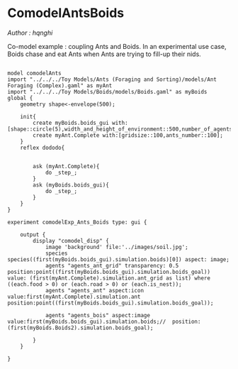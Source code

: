 [//]: # (keyword|operator_round)
[//]: # (keyword|operator_sort_by)
[//]: # (keyword|operator_last)
[//]: # (keyword|operator_line)
[//]: # (keyword|operator_font)
[//]: # (keyword|operator_distance_between)
[//]: # (keyword|operator_with_precision)
[//]: # (keyword|operator_copy)
[//]: # (keyword|operator_triangle)
[//]: # (keyword|skill_fsm)
[//]: # (keyword|type_topology)
[//]: # (keyword|type_species)
[//]: # (keyword|statement_state)
[//]: # (keyword|statement_transition)
[//]: # (keyword|statement_diffuse)
[//]: # (keyword|statement_agents)
[//]: # (keyword|statement_inspect)
[//]: # (keyword|statement_exhaustive)
[//]: # (keyword|statement_permanent)
[//]: # (keyword|statement_genetic)
[//]: # (keyword|statement_event)
[//]: # (keyword|architecture_fsm)
[//]: # (keyword|constant_zoom)
[//]: # (keyword|constant_bold)
[//]: # (keyword|constant_plain)
[//]: # (keyword|constant_darkgray)
[//]: # (keyword|constant_darkgreen)
[//]: # (keyword|constant_lightblue)
[//]: # (keyword|concept_Comodel)
# ComodelAntsBoids


_Author : hqnghi_

Co-model example : coupling Ants and Boids. In an experimental use case, Boids chase and eat Ants when Ants are trying to fill-up their nids.


```
  
model comodelAnts
import "../../../Toy Models/Ants (Foraging and Sorting)/models/Ant Foraging (Complex).gaml" as myAnt
import "../../../Toy Models/Boids/models/Boids.gaml" as myBoids
global {
	geometry shape<-envelope(500);
	
	init{
		create myBoids.boids_gui with:[shape::circle(5),width_and_height_of_environment::500,number_of_agents::20];
		create myAnt.Complete with:[gridsize::100,ants_number::100];
	}
	reflex dododo{
		
		
		ask (myAnt.Complete){
			do _step_;
		}
		ask (myBoids.boids_gui){
			do _step_;
		}
	}
}

experiment comodelExp_Ants_Boids type: gui {
	
	output {
		display "comodel_disp" {			
			image 'background' file:'../images/soil.jpg';
			species species((first(myBoids.boids_gui).simulation.boids)[0]) aspect: image;
			agents "agents_ant_grid" transparency: 0.5 position:point((first(myBoids.boids_gui).simulation.boids_goal)) value: (first(myAnt.Complete).simulation.ant_grid as list) where ((each.food > 0) or (each.road > 0) or (each.is_nest));
			agents "agents_ant" aspect:icon value:first(myAnt.Complete).simulation.ant  position:point((first(myBoids.boids_gui).simulation.boids_goal));
			
			agents "agents_bois" aspect:image value:first(myBoids.boids_gui).simulation.boids;//  position:(first(myBoids.Boids2).simulation.boids_goal); 

		} 
	}
	
}
```
